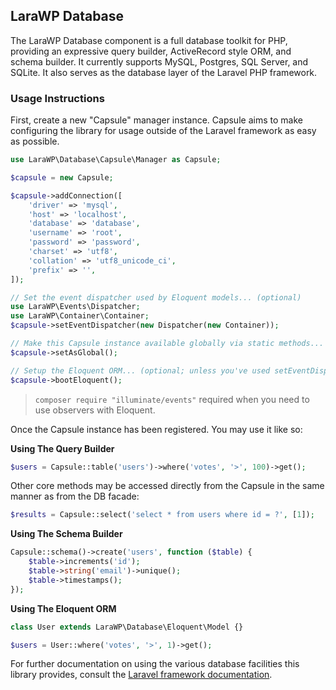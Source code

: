## LaraWP Database

The LaraWP Database component is a full database toolkit for PHP, providing an expressive query builder, ActiveRecord
style ORM, and schema builder. It currently supports MySQL, Postgres, SQL Server, and SQLite. It also serves as the
database layer of the Laravel PHP framework.

### Usage Instructions

First, create a new "Capsule" manager instance. Capsule aims to make configuring the library for usage outside of the
Laravel framework as easy as possible.

```PHP
use LaraWP\Database\Capsule\Manager as Capsule;

$capsule = new Capsule;

$capsule->addConnection([
    'driver' => 'mysql',
    'host' => 'localhost',
    'database' => 'database',
    'username' => 'root',
    'password' => 'password',
    'charset' => 'utf8',
    'collation' => 'utf8_unicode_ci',
    'prefix' => '',
]);

// Set the event dispatcher used by Eloquent models... (optional)
use LaraWP\Events\Dispatcher;
use LaraWP\Container\Container;
$capsule->setEventDispatcher(new Dispatcher(new Container));

// Make this Capsule instance available globally via static methods... (optional)
$capsule->setAsGlobal();

// Setup the Eloquent ORM... (optional; unless you've used setEventDispatcher())
$capsule->bootEloquent();
```

> `composer require "illuminate/events"` required when you need to use observers with Eloquent.

Once the Capsule instance has been registered. You may use it like so:

**Using The Query Builder**

```PHP
$users = Capsule::table('users')->where('votes', '>', 100)->get();
```

Other core methods may be accessed directly from the Capsule in the same manner as from the DB facade:

```PHP
$results = Capsule::select('select * from users where id = ?', [1]);
```

**Using The Schema Builder**

```PHP
Capsule::schema()->create('users', function ($table) {
    $table->increments('id');
    $table->string('email')->unique();
    $table->timestamps();
});
```

**Using The Eloquent ORM**

```PHP
class User extends LaraWP\Database\Eloquent\Model {}

$users = User::where('votes', '>', 1)->get();
```

For further documentation on using the various database facilities this library provides, consult
the [Laravel framework documentation](https://laravel.com/docs).

